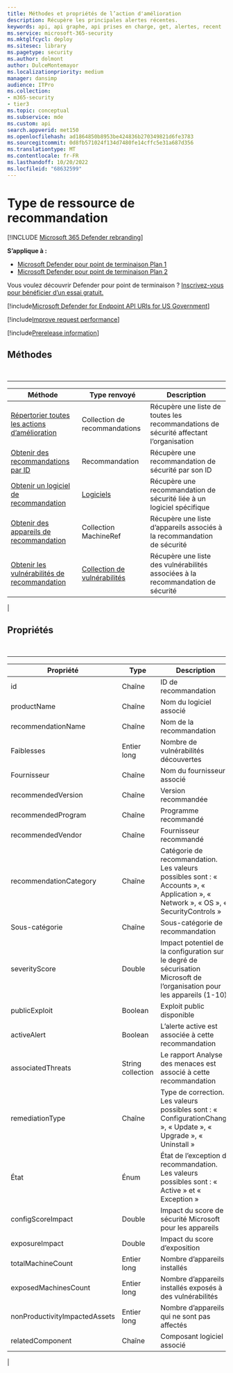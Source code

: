 ```yaml
---
title: Méthodes et propriétés de l’action d'amélioration
description: Récupère les principales alertes récentes.
keywords: api, api graphe, api prises en charge, get, alertes, recent
ms.service: microsoft-365-security
ms.mktglfcycl: deploy
ms.sitesec: library
ms.pagetype: security
ms.author: dolmont
author: DulceMontemayor
ms.localizationpriority: medium
manager: dansimp
audience: ITPro
ms.collection:
- m365-security
- tier3
ms.topic: conceptual
ms.subservice: mde
ms.custom: api
search.appverid: met150
ms.openlocfilehash: ad1864850b8953be424836b270349821d6fe3783
ms.sourcegitcommit: 0d8fb571024f134d7480fe14cffc5e31a687d356
ms.translationtype: MT
ms.contentlocale: fr-FR
ms.lasthandoff: 10/20/2022
ms.locfileid: "68632599"
---
```

# <a name="recommendation-resource-type"></a>Type de ressource de recommandation

[!INCLUDE [Microsoft 365 Defender rebranding](../../includes/microsoft-defender.md)]


**S’applique à :**
- [Microsoft Defender pour point de terminaison Plan 1](https://go.microsoft.com/fwlink/p/?linkid=2154037)
- [Microsoft Defender pour point de terminaison Plan 2](https://go.microsoft.com/fwlink/p/?linkid=2154037)

Vous voulez découvrir Defender pour point de terminaison ? [Inscrivez-vous pour bénéficier d’un essai gratuit.](https://signup.microsoft.com/create-account/signup?products=7f379fee-c4f9-4278-b0a1-e4c8c2fcdf7e&ru=https://aka.ms/MDEp2OpenTrial?ocid=docs-wdatp-exposedapis-abovefoldlink)

[!include[Microsoft Defender for Endpoint API URIs for US Government](../../includes/microsoft-defender-api-usgov.md)]

[!include[Improve request performance](../../includes/improve-request-performance.md)]

[!include[Prerelease information](../../includes/prerelease.md)]

## <a name="methods"></a>Méthodes

<br>

****

|Méthode|Type renvoyé|Description|
|---|---|---|
|[Répertorier toutes les actions d’amélioration](get-all-recommendations.md)|Collection de recommandations|Récupère une liste de toutes les recommandations de sécurité affectant l’organisation|
|[Obtenir des recommandations par ID](get-recommendation-by-id.md)|Recommandation|Récupère une recommandation de sécurité par son ID|
|[Obtenir un logiciel de recommandation](list-recommendation-software.md)|[Logiciels](software.md)|Récupère une recommandation de sécurité liée à un logiciel spécifique|
|[Obtenir des appareils de recommandation](get-recommendation-machines.md)|Collection MachineRef|Récupère une liste d’appareils associés à la recommandation de sécurité|
|[Obtenir les vulnérabilités de recommandation](get-recommendation-vulnerabilities.md)|[Collection de vulnérabilités](vulnerability.md)|Récupère une liste des vulnérabilités associées à la recommandation de sécurité|
|

## <a name="properties"></a>Propriétés

<br>

****

|Propriété|Type|Description|
|---|---|---|
|id|Chaîne|ID de recommandation|
|productName|Chaîne|Nom du logiciel associé|
|recommendationName|Chaîne|Nom de la recommandation|
|Faiblesses|Entier long|Nombre de vulnérabilités découvertes|
|Fournisseur|Chaîne|Nom du fournisseur associé|
|recommendedVersion|Chaîne|Version recommandée|
|recommendedProgram|Chaîne|Programme recommandé|
|recommendedVendor|Chaîne|Fournisseur recommandé|
|recommendationCategory|Chaîne|Catégorie de recommandation. Les valeurs possibles sont : « Accounts », « Application », « Network », « OS », « SecurityControls »|
|Sous-catégorie|Chaîne|Sous-catégorie de recommandation|
|severityScore|Double|Impact potentiel de la configuration sur le degré de sécurisation Microsoft de l’organisation pour les appareils (1-10)|
|publicExploit|Boolean|Exploit public disponible|
|activeAlert|Boolean|L’alerte active est associée à cette recommandation|
|associatedThreats|String collection|Le rapport Analyse des menaces est associé à cette recommandation|
|remediationType|Chaîne|Type de correction. Les valeurs possibles sont : « ConfigurationChange », « Update », « Upgrade », « Uninstall »|
|État|Énum|État de l’exception de recommandation. Les valeurs possibles sont : « Active » et « Exception »|
|configScoreImpact|Double|Impact du score de sécurité Microsoft pour les appareils|
|exposureImpact|Double|Impact du score d’exposition|
|totalMachineCount|Entier long|Nombre d’appareils installés|
|exposedMachinesCount|Entier long|Nombre d’appareils installés exposés à des vulnérabilités|
|nonProductivityImpactedAssets|Entier long|Nombre d’appareils qui ne sont pas affectés|
|relatedComponent|Chaîne|Composant logiciel associé|
|
